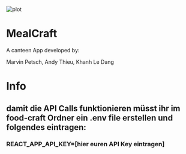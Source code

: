 ![plot](mealcraft/public/mealcraft167.png)
# MealCraft

A canteen App developed by:

Marvin Petsch, Andy Thieu, Khanh Le Dang

# Info
## damit die API Calls funktionieren müsst ihr im food-craft Ordner ein .env file erstellen und folgendes eintragen:
### REACT_APP_API_KEY=[hier euren API Key eintragen]